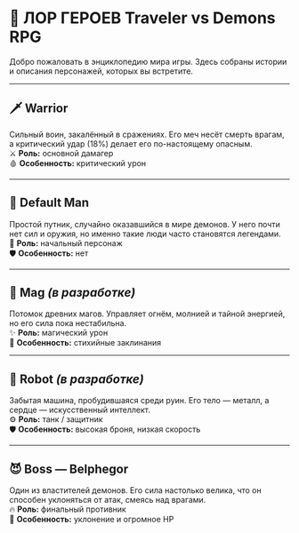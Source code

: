 # 📖 ЛОР ГЕРОЕВ Traveler vs Demons RPG

Добро пожаловать в энциклопедию мира игры. Здесь собраны истории и описания персонажей, которых вы встретите.  

---

## 🗡 Warrior
Сильный воин, закалённый в сражениях. Его меч несёт смерть врагам, а критический удар (18%) делает его по-настоящему опасным.  
⚔️ **Роль:** основной дамагер  
🩸 **Особенность:** критический урон  

---

## 👤 Default Man
Простой путник, случайно оказавшийся в мире демонов. У него почти нет сил и оружия, но именно такие люди часто становятся легендами.  
🌌 **Роль:** начальный персонаж  
🛡 **Особенность:** нет  

---

## 🔮 Mag _(в разработке)_
Потомок древних магов. Управляет огнём, молнией и тайной энергией, но его сила пока нестабильна.  
✨ **Роль:** магический урон  
📖 **Особенность:** стихийные заклинания  

---

## 🤖 Robot _(в разработке)_
Забытая машина, пробудившаяся среди руин. Его тело — металл, а сердце — искусственный интеллект.  
⚙️ **Роль:** танк / защитник  
🛡 **Особенность:** высокая броня, низкая скорость  

---

## 😈 Boss — Belphegor
Один из властителей демонов. Его сила настолько велика, что он способен уклоняться от атак, смеясь над врагами.  
🔥 **Роль:** финальный противник  
👹 **Особенность:** уклонение и огромное HP  
